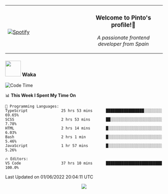 <table width="100%" align="center"> 
  <tr>
  <td width="50%">
      
&nbsp; <br> [![Spotify](https://novatorem-zeta-rust.vercel.app/api/spotify)](https://open.spotify.com/user/novatorem-zeta-rust)

  </td>
  <td width="50%">
    <h3 align="center">Welcome to Pinto's profile!👋</h3>
    <p align="center"><em>A passionate frontend developer from Spain</em></p>
  </td>
  </table>

### <img src="https://media.giphy.com/media/VgCDAzcKvsR6OM0uWg/giphy.gif" width="50"> Waka

  <!--START_SECTION:waka-->
![Code Time](http://img.shields.io/badge/Code%20Time-471%20hrs%2015%20mins-blue)

📊 **This Week I Spent My Time On** 

```text
💬 Programming Languages: 
TypeScript               25 hrs 53 mins      █████████████████░░░░░░░░   69.65% 
SCSS                     2 hrs 53 mins       ██░░░░░░░░░░░░░░░░░░░░░░░   7.78% 
HTML                     2 hrs 14 mins       █░░░░░░░░░░░░░░░░░░░░░░░░   6.03% 
Bash                     2 hrs 1 min         █░░░░░░░░░░░░░░░░░░░░░░░░   5.46% 
JavaScript               1 hr 57 mins        █░░░░░░░░░░░░░░░░░░░░░░░░   5.26%

🔥 Editors: 
VS Code                  37 hrs 10 mins      █████████████████████████   100.0%

```


 Last Updated on 01/06/2022 20:04:11 UTC
<!--END_SECTION:waka-->

<div align="center">
<img src="https://github-readme-stats-gilt-tau.vercel.app/api/top-langs/?username=pinto-hub&layout=compact&theme=dracula" />
</div>
